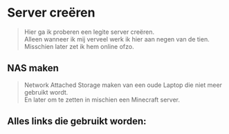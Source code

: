 # Server creëren
> Hier ga ik proberen een legite server creëren.  
> Alleen wanneer ik mij verveel werk ik hier aan negen van de tien.  
> Misschien later zet ik hem online ofzo.
  
## NAS maken
> Network Attached Storage maken van een oude Laptop die niet meer gebruikt wordt.  
> En later om te zetten in mischien een Minecraft server.  
## Alles links die gebruikt worden:
